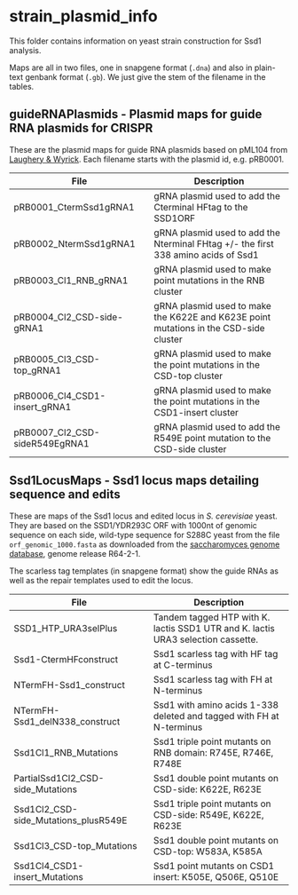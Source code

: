 # strain_plasmid_info

This folder contains information on yeast strain construction for Ssd1 analysis.

Maps are all in two files, one in snapgene format (`.dna`) and also in plain-text genbank format (`.gb`).
We just give the stem of the filename in the tables.

## guideRNAPlasmids - Plasmid maps for guide RNA plasmids for CRISPR

These are the plasmid maps for guide RNA plasmids based on pML104 from [Laughery & Wyrick](https://doi.org/10.1002/cpmb.110).
Each filename starts with the plasmid id, e.g. pRB0001.


| File | Description |
|-|-|
| pRB0001_CtermSsd1gRNA1 | gRNA plasmid used to add the  Cterminal HFtag to the  SSD1ORF  |
| pRB0002_NtermSsd1gRNA1 | gRNA plasmid used to add the Nterminal FHtag +/- the first 338 amino acids of Ssd1 |
| pRB0003_Cl1_RNB_gRNA1 | gRNA plasmid used to make point mutations in the RNB cluster |
| pRB0004_Cl2_CSD-side-gRNA1 | gRNA plasmid used to make the K622E and K623E point mutations in the CSD-side cluster |
| pRB0005_Cl3_CSD-top_gRNA1 | gRNA plasmid used to make the point mutations in the CSD-top cluster |
| pRB0006_Cl4_CSD1-insert_gRNA1 | gRNA plasmid used to make the point mutations in the CSD1-insert cluster |
| pRB0007_Cl2_CSD-sideR549EgRNA1 | gRNA plasmid used to add the R549E point mutation to the CSD-side cluster |


## Ssd1LocusMaps - Ssd1 locus maps detailing sequence and edits

These are maps of the Ssd1 locus and edited locus in _S. cerevisiae_ yeast.
They are based on the SSD1/YDR293C ORF with 1000nt of genomic sequence on each side, wild-type sequence for S288C yeast from the file `orf_genomic_1000.fasta` as downloaded from the [saccharomyces genome database](https://www.yeastgenome.org/), genome release R64-2-1.

The scarless tag templates (in snapgene format) show the guide RNAs as well as the repair templates used to edit the locus.

| File | Description
|-|-|
| SSD1_HTP_URA3selPlus | Tandem tagged HTP with K. lactis SSD1 UTR and K. lactis URA3 selection cassette. |
| Ssd1-CtermHFconstruct | Ssd1 scarless tag with HF tag at C-terminus |
| NTermFH-Ssd1_construct | Ssd1 scarless tag with FH at N-terminus |
| NTermFH-Ssd1_delN338_construct | Ssd1 with amino acids 1-338 deleted and tagged with FH at N-terminus |
| Ssd1Cl1_RNB_Mutations | Ssd1 triple point mutants on RNB domain: R745E, R746E, R748E |
| PartialSsd1Cl2_CSD-side_Mutations | Ssd1 double point mutants on CSD-side: K622E, R623E  |
| Ssd1Cl2_CSD-side_Mutations_plusR549E | Ssd1 triple point mutants on CSD-side: R549E, K622E, R623E |
| Ssd1Cl3_CSD-top_Mutations | Ssd1 double point mutants on CSD-top: W583A, K585A |
| Ssd1Cl4_CSD1-insert_Mutations | Ssd1 point mutants on CSD1 insert: K505E, Q506E, Q510E |
